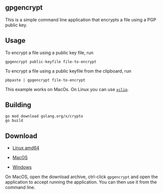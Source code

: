 
## gpgencrypt

This is a simple command line application that encrypts a file using a PGP public key.

## Usage

To encrypt a file using a public key file, run

    gpgencrypt public-keyfile file-to-encrypt

To encrypt a file using a public keyfile from the clipboard, run

	pbpaste | gpgencrypt file-to-encrypt

This example works on MacOs.  On Linux you can use [`xclip`](https://ostechnix.com/how-to-use-pbcopy-and-pbpaste-commands-on-linux/).

## Building

    go mod download golang.org/x/crypto
    go build

## Download

 * [Linux amd64](../../releases/latest/download/gpgencrypt-linux-amd64.tar.gz)

 * [MacOS](../../releases/latest/download/gpgencrypt-darwin-amd64.tar.gz)

  * [Windows](../../releases/latest/download/gpgencrypt-windows-amd64.tar.gz)


On MacOS, open the download archive, ctrl-click `gpgencrypt` and open the application to accept running the application.  You can then use it from the command line.
